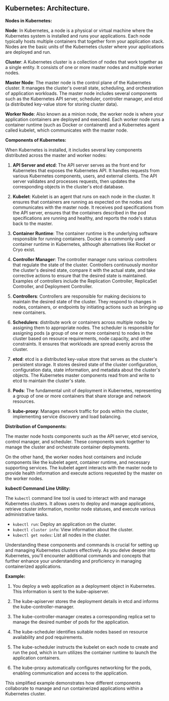 ## Kubernetes: Architecture.

**Nodes in Kubernetes:**

**Node**: In Kubernetes, a node is a physical or virtual machine where the Kubernetes system is installed and runs your applications. Each node typically hosts multiple containers that together form your application stack. Nodes are the basic units of the Kubernetes cluster where your applications are deployed and run.

**Cluster**: A Kubernetes cluster is a collection of nodes that work together as a single entity. It consists of one or more master nodes and multiple worker nodes.

**Master Node**: The master node is the control plane of the Kubernetes cluster. It manages the cluster's overall state, scheduling, and orchestration of application workloads. The master node includes several components such as the Kubernetes API server, scheduler, controller manager, and etcd (a distributed key-value store for storing cluster data).

**Worker Node**: Also known as a minion node, the worker node is where your application containers are deployed and executed. Each worker node runs a container runtime (such as Docker or containerd) and a Kubernetes agent called kubelet, which communicates with the master node.

**Components of Kubernetes:**

When Kubernetes is installed, it includes several key components distributed across the master and worker nodes:

1. **API Server and etcd**: The API server serves as the front end for Kubernetes  that exposes the Kubernetes API. It handles requests from various Kubernetes components, users, and external clients. The API server validates and processes requests, then updates the corresponding objects in the cluster's etcd database.

2. **Kubelet**: Kubelet is an agent that runs on each node in the cluster. It ensures that containers are running as expected on the nodes and communicates with the master node. It receives pod specifications from the API server, ensures that the containers described in the pod specifications are running and healthy, and reports the node's status back to the master.

3. **Container Runtime**: The container runtime is the underlying software responsible for running containers. Docker is a commonly used container runtime in Kubernetes, although alternatives like Rocket or Cryo exist.
   
4. **Controller Manager**: The controller manager runs various controllers that regulate the state of the cluster. Controllers continuously monitor the cluster's desired state, compare it with the actual state, and take corrective actions to ensure that the desired state is maintained. Examples of controllers include the Replication Controller, ReplicaSet Controller, and Deployment Controller.

5. **Controllers**: Controllers are responsible for making decisions to maintain the desired state of the cluster. They respond to changes in nodes, containers, or endpoints by initiating actions such as bringing up new containers.
  
6. **Schedulers**: distribute work or containers across multiple nodes by assigning them to appropriate nodes. The scheduler is responsible for assigning pods (a group of one or more containers) to nodes in the cluster based on resource requirements, node capacity, and other constraints. It ensures that workloads are spread evenly across the cluster.
   
7. **etcd**: etcd is a distributed key-value store that serves as the cluster's persistent storage. It stores desired state of the cluster configuration, configuration data, state information, and metadata about the cluster's objects. The Kubernetes master components read from and write to etcd to maintain the cluster's state.

8. **Pods**: The fundamental unit of deployment in Kubernetes, representing a group of one or more containers that share storage and network resources.
   
9. **kube-proxy**: Manages network traffic for pods within the cluster, implementing service discovery and load balancing. 

**Distribution of Components:**

The master node hosts components such as the API server, etcd service, control manager, and scheduler. These components work together to manage the cluster and orchestrate container deployments.

On the other hand, the worker nodes host containers and include components like the kubelet agent, container runtime, and necessary supporting services. The kubelet agent interacts with the master node to provide health information and execute actions requested by the master on the worker nodes.

**kubectl Command Line Utility:**

The `kubectl` command line tool is used to interact with and manage Kubernetes clusters. It allows users to deploy and manage applications, retrieve cluster information, monitor node statuses, and execute various administrative tasks.

- `kubectl run`: Deploy an application on the cluster.
- `kubectl cluster info`: View information about the cluster.
- `kubectl get nodes`: List all nodes in the cluster.

Understanding these components and commands is crucial for setting up and managing Kubernetes clusters effectively. As you delve deeper into Kubernetes, you'll encounter additional commands and concepts that further enhance your understanding and proficiency in managing containerized applications.


**Example:**

1. You deploy a web application as a deployment object in Kubernetes. This information is sent to the kube-apiserver.

2. The kube-apiserver stores the deployment details in etcd and informs the kube-controller-manager.

3. The kube-controller-manager creates a corresponding replica set to manage the desired number of pods for the application.

4. The kube-scheduler identifies suitable nodes based on resource availability and pod requirements.

5. The kube-scheduler instructs the kubelet on each node to create and run the pod, which in turn utilizes the container runtime to launch the application containers.

6. The kube-proxy automatically configures networking for the pods, enabling communication and access to the application.

This simplified example demonstrates how different components collaborate to manage and run containerized applications within a Kubernetes cluster.
